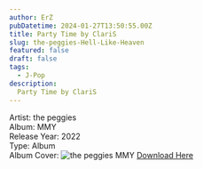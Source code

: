 ```yaml
---
author: ErZ
pubDatetime: 2024-01-27T13:50:55.00Z
title: Party Time by ClariS
slug: the-peggies-Hell-Like-Heaven
featured: false
draft: false
tags:
  - J-Pop
description:
  Party Time by ClariS
---
```

Artist: the peggies<br>
Album: MMY<br>
Release Year: 2022<br>
Type: Album<br>
Album Cover: ![the peggies MMY](hthttps://ucarecdn.com/7db210d3-fd6b-468c-be9d-dd2e05de128f/-/preview/300x300/-/quality/smart_retina/-/format/auto/)
[Download Here](https://cuty.io/thepeghlh)